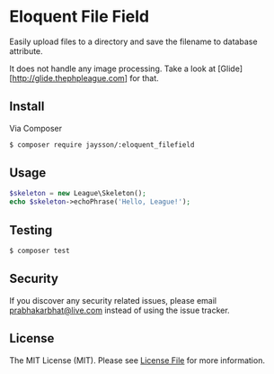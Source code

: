 # Eloquent File Field

Easily upload files to a directory and save the filename to database attribute.

It does not handle any image processing. Take a look at [Glide][http://glide.thephpleague.com] for that.

## Install

Via Composer

``` bash
$ composer require jaysson/:eloquent_filefield
```

## Usage

``` php
$skeleton = new League\Skeleton();
echo $skeleton->echoPhrase('Hello, League!');
```

## Testing

``` bash
$ composer test
```

## Security

If you discover any security related issues, please email prabhakarbhat@live.com instead of using the issue tracker.

## License

The MIT License (MIT). Please see [License File](LICENSE.md) for more information.
